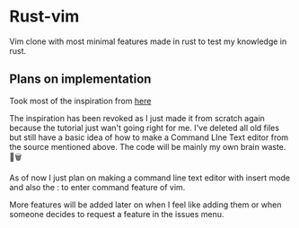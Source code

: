 # Rust-vim

Vim clone with most minimal features made in rust to test my knowledge in rust.

## Plans on implementation

Took most of the inspiration from [here](https://www.philippflenker.com/hecto/)

The inspiration has been revoked as I just made it from scratch again because the tutorial just wan't going right for me.
I've deleted all old files but still have a basic idea of how to make a Command LIne Text editor from the source mentioned above.
The code will be mainly my own brain waste. 🧠🗑️

As of now I just plan on making a command line text editor with insert mode and also the : to enter command feature of vim.

More features will be added later on when I feel like adding them or when someone decides to request a feature in the issues menu.